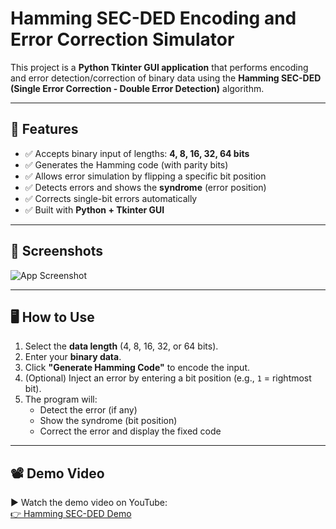 # Hamming SEC-DED Encoding and Error Correction Simulator

This project is a **Python Tkinter GUI application** that performs encoding and error detection/correction of binary data using the **Hamming SEC-DED (Single Error Correction - Double Error Detection)** algorithm.

---

## 🚀 Features

- ✅ Accepts binary input of lengths: **4, 8, 16, 32, 64 bits**  
- ✅ Generates the Hamming code (with parity bits)  
- ✅ Allows error simulation by flipping a specific bit position  
- ✅ Detects errors and shows the **syndrome** (error position)  
- ✅ Corrects single-bit errors automatically  
- ✅ Built with **Python + Tkinter GUI**  

---

## 📸 Screenshots

![App Screenshot](https://github.com/user-attachments/assets/5b683778-4361-4866-b9e9-1e1968b85431)

---

## 🖥️ How to Use

1. Select the **data length** (4, 8, 16, 32, or 64 bits).  
2. Enter your **binary data**.  
3. Click **"Generate Hamming Code"** to encode the input.  
4. (Optional) Inject an error by entering a bit position (e.g., `1` = rightmost bit).  
5. The program will:  
   - Detect the error (if any)  
   - Show the syndrome (bit position)  
   - Correct the error and display the fixed code  

---

## 📽️ Demo Video

▶️ Watch the demo video on YouTube:  
[👉 Hamming SEC-DED Demo](https://www.youtube.com/watch?v=rHKQKSCRnW0)
